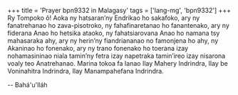 +++
title = 'Prayer bpn9332 in Malagasy'
tags = ['lang-mg', 'bpn9332']
+++
Ry Tompoko ô! Aoka ny hatsaran’ny Endrikao ho sakafoko, ary ny fanatrehanao ho zava-pisotroko, ny fahafinaretanao ho fanantenako, ary ny fiderana Anao ho hetsika ataoko, ny fahatsiarovana Anao ho namana tsy mahasaraka ahy, ary ny herin’ny fiandriananao no famonjena ho ahy, ny Akaninao ho fonenako, ary ny trano fonenako ho toerana izay nohamasininao niala tamin’ny fetra izay napetraka tamin’ireo izay nisarona voaly teo Anatrehanao.
Marina tokoa fa Ianao Ilay Mahery Indrindra, Ilay be Voninahitra Indrindra, Ilay Manampahefana Indrindra.

-- Bahá'u'lláh
